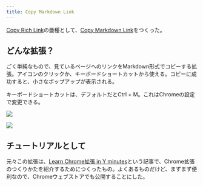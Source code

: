 ```yaml
---
title: Copy Markdown Link
---
```

[Copy Rich Link](https://chrome.google.com/webstore/detail/copy-rich-link/hikiamlgpdcabppakpmemaofmkgknpea)の亜種として、[Copy Markdown Link](https://chrome.google.com/webstore/detail/copy-markdown-link/gkceaaphhbeanfciglgpffnncfpipjpa)をつくった。

どんな拡張？
------

ごく単純なもので、見ているページへのリンクをMarkdown形式でコピーする拡張。アイコンのクリックか、キーボードショートカットから使える。コピーに成功すると、小さなポップアップが表示される。

キーボードショートカットは、デフォルトだとCtrl + M。これはChromeの設定で変更できる。

![](https://lh6.googleusercontent.com/LGLgJ5rXH-PNiPsBQnBLX0c_oIhySOi0FX16bNY11YukozB60v1Qx4DhHdm46THc_S8Od5aVe4mOkXN9PKThFJwGlIzOeP0SxxDIN-42AbDSRKDt3lwshEgfST7mVxbioq560eS5U8lGM7SUNzU86Q)

![](https://lh5.googleusercontent.com/3C-Rt7aAeZVK1lH9zB5Wi98iDDaQu1BrYOUWMk1BqYu4W8MqHKZnY-MXF37s_diaQd1BEITCOSG0Q5lkf4wa5W-2KyVo9ut4-5iUC2NhN5y3sZsQ4Wcb_FazgtwPhKEYcUNMnTZnmRHWlWHAo56y3Q)

チュートリアルとして
----------

元々この拡張は、[Learn Chrome拡張 in Y minutes](https://r7kamura.com/articles/2022-05-18-learn-chrome-extention-in-y-minutes)という記事で、Chrome拡張のつくりかたを紹介するためにつくったもの。よくあるものだけど、まずまず便利なので、Chromeウェブストアでも公開することにした。
